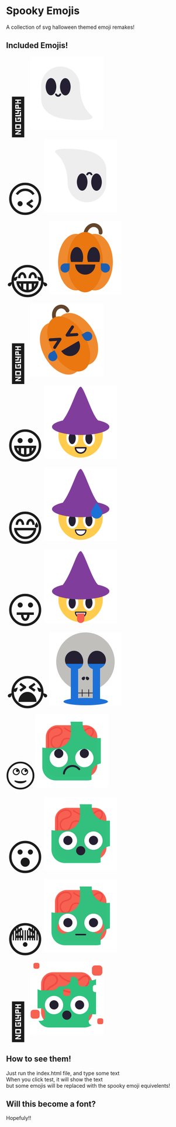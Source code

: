# Spooky Emojis
 A collection of svg halloween themed emoji remakes!
## Included Emojis!
 <span style="font-size:100px;">🙂![🙂](./emojis/smile.svg)  
 🙃![🙃](./emojis/sadSmile.svg)  
 😂![😂](./emojis/laugh.svg)  
 🤣![🤣](./emojis/laughSide.svg)  
 😀![😀](./emojis/grin.svg)  
 😅![😅](./emojis/coldSweat.svg)  
 😛![😛](./emojis/toungeOut.svg)  
 😭![😭](./emojis/cry.svg)  
 🙄![🙄](./emojis/eyeroll.svg)  
 😮![😮](./emojis/shocked.svg)  
 😳![😳](./emojis/eyeWide.svg)  
 🤯![🤯](./emojis/explode.svg)</span> 
## How to see them!
Just run the index.html file, and type some text  
When you click test, it will show the text  
but some emojis will be replaced with the spooky emoji equivelents!
## Will this become a font?
Hopefuly!!